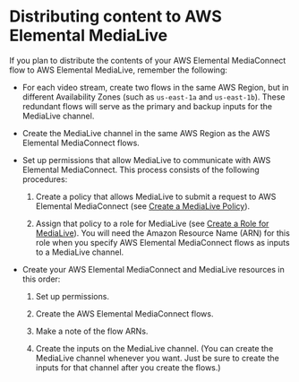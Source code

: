 # Distributing content to AWS Elemental MediaLive<a name="distribution-to-medialive"></a>

If you plan to distribute the contents of your AWS Elemental MediaConnect flow to AWS Elemental MediaLive, remember the following:
+ For each video stream, create two flows in the same AWS Region, but in different Availability Zones \(such as `us-east-1a` and `us-east-1b`\)\. These redundant flows will serve as the primary and backup inputs for the MediaLive channel\.
+ Create the MediaLive channel in the same AWS Region as the AWS Elemental MediaConnect flows\.
+ Set up permissions that allow MediaLive to communicate with AWS Elemental MediaConnect\. This process consists of the following procedures: 

  1. Create a policy that allows MediaLive to submit a request to AWS Elemental MediaConnect \(see [Create a MediaLive Policy](https://docs.aws.amazon.com/medialive/latest/ug/permissions-medialive-step1.html)\)\.

  1. Assign that policy to a role for MediaLive \(see [Create a Role for MediaLive](https://docs.aws.amazon.com/medialive/latest/ug/permissions-medialive-step2.html)\)\. You will need the Amazon Resource Name \(ARN\) for this role when you specify AWS Elemental MediaConnect flows as inputs to a MediaLive channel\. 
+ Create your AWS Elemental MediaConnect and MediaLive resources in this order:

  1. Set up permissions\.

  1. Create the AWS Elemental MediaConnect flows\. 

  1. Make a note of the flow ARNs\.

  1. Create the inputs on the MediaLive channel\. \(You can create the MediaLive channel whenever you want\. Just be sure to create the inputs for that channel after you create the flows\.\)